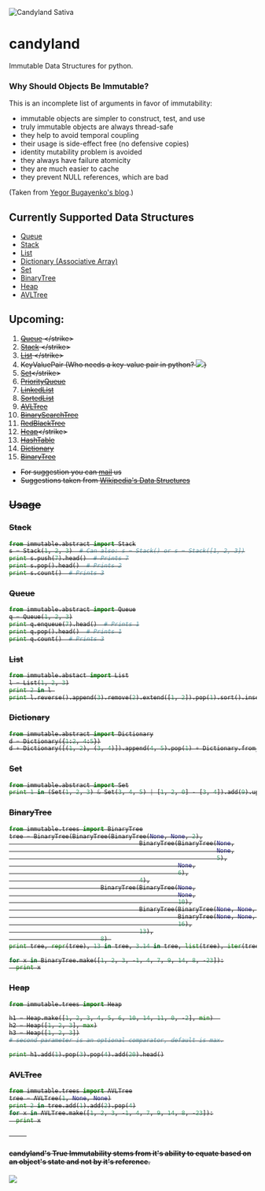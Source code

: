 ![Candyland Sativa](http://i.imgur.com/pznIBJe.png)


# candyland
Immutable Data Structures for python.

### Why Should Objects Be Immutable?
This is an incomplete list of arguments in favor of immutability:

* immutable objects are simpler to construct, test, and use
* truly immutable objects are always thread-safe
* they help to avoid temporal coupling
* their usage is side-effect free (no defensive copies)
* identity mutability problem is avoided
* they always have failure atomicity
* they are much easier to cache
* they prevent NULL references, which are bad

(Taken from [Yegor Bugayenko's blog](http://www.yegor256.com/2014/06/09/objects-should-be-immutable.html).)


## Currently Supported Data Structures
  - [Queue](https://github.com/d-kiss/candyland/blob/master/abstract/queue.py)
  - [Stack](https://github.com/d-kiss/candyland/blob/master/abstract/stack.py)
  - [List](https://github.com/d-kiss/candyland/blob/master/abstract/list.py)
  - [Dictionary (Associative Array)](https://github.com/d-kiss/candyland/blob/master/abstract/dictionary.py)
  - [Set](https://github.com/d-kiss/candyland/blob/master/abstract/set.py)
  - [BinaryTree](https://github.com/d-kiss/candyland/blob/master/trees/binary_tree.py)
  - [Heap](https://github.com/d-kiss/candyland/blob/master/trees/heap.py)
  - [AVLTree](https://github.com/d-kiss/candyland/blob/master/trees/avl_tree.py)

## Upcoming:
  1. <strike> [Queue](https://en.wikipedia.org/wiki/Queue_(abstract_data_type))  </strike>
  2. <strike> [Stack](https://en.wikipedia.org/wiki/Stack_(abstract_data_type)) </strike>
  3. <strike> [List](https://en.wikipedia.org/wiki/List_(abstract_data_type)) </strike>
  4. <strike>KeyValuePair</strike> (Who needs a key-value pair in python? <img src='https://www.bleepingcomputer.com/forums/public/style_emoticons/default/huh.gif'/>)
  5. <strike>[Set](https://en.wikipedia.org/wiki/Set_(abstract_data_type))</strike>
  6. [PriorityQueue](https://en.wikipedia.org/wiki/Priority_queue)
  7. [LinkedList](https://en.wikipedia.org/wiki/Linked_list)
  8. [SortedList](https://en.wikipedia.org/wiki/Ordered_list)
  9. <strike>[AVLTree](https://en.wikipedia.org/wiki/AVL_tree)</strike>
  10. [BinarySearchTree](https://en.wikipedia.org/wiki/Binary_search_tree)
  11. [RedBlackTree](https://en.wikipedia.org/wiki/Red%E2%80%93black_tree)
  12. <strike>[Heap](https://en.wikipedia.org/wiki/Heap_(data_structure))</strike>
  13. [HashTable](https://en.wikipedia.org/wiki/Hash_table)
  14. <strike>[Dictionary](https://en.wikipedia.org/wiki/Associative_array)</strike>
  15. <strike>[BinaryTree](https://en.wikipedia.org/wiki/Binary_tree)</strike>

* For suggestion you can [mail](mailto:speakupness@gmail.com) us
* Suggestions taken from [Wikipedia's Data Structures](https://en.wikipedia.org/wiki/List_of_data_structures)

## Usage

### Stack
```python
from immutable.abstract import Stack
s = Stack(1, 2, 3)  # Can also: s = Stack() or s = Stack([1, 2, 3])
print s.push(7).head()  # Prints 7
print s.pop().head()  # Prints 2
print s.count()  # Prints 3
```

### Queue
```python
from immutable.abstract import Queue
q = Queue(1, 2, 3)
print q.enqueue(7).head()  # Prints 1
print q.pop().head()  # Prints 1
print q.count()  # Prints 3
```

### List
```python
from immutable.abstact import List
l = List(1, 2, 3)
print 2 in l 
print l.reverse().append(3).remove(2).extend([1, 2]).pop(1).sort().insert(1, 3).count(3)
```

### Dictionary
```python
from immutable.abstract import Dictionary
d = Dictionary({1:2, 4:5})
d + Dictionary([(1, 2), (3, 4)]).append(4, 5).pop(1) + Dictionary.from_keys([1, 2], 0)
```

### Set
```python
from immutable.abstract import Set
print 1 in (Set(1, 2, 3) & Set(3, 4, 5) | [1, 2, 0] - [3, 4]).add(9).update(List(3,3)).pop().remove(2)
```

### BinaryTree
```python
from immutable.trees import BinaryTree
tree = BinaryTree(BinaryTree(BinaryTree(None, None, 2),
                                     BinaryTree(BinaryTree(None,
                                                           None,
                                                           5),
                                                None,
                                                6),
                                     4),
                          BinaryTree(BinaryTree(None,
                                                None,
                                                10),
                                     BinaryTree(BinaryTree(None, None, 15),
                                                BinaryTree(None, None, 18),
                                                16),
                                     13),
                          8) 
print tree, repr(tree), 13 in tree, 3.14 in tree, list(tree), iter(tree), tree.add(1).add(2).remove(3).remove(4) 

for x in BinaryTree.make([1, 2, 3, -1, 4, 7, 9, 14, 8, -23]):
  print x
```

### Heap
```python
from immutable.trees import Heap

h1 = Heap.make([1, 2, 3, 4, 5, 6, 10, 14, 11, 0, -2], min)  
h2 = Heap([1, 2, 3], max)
h3 = Heap([1, 2, 3])
# second parameter is an optional comparator, default is max.

print h1.add(1).pop(3).pop(4).add(20).head()
```

### AVLTree
```python
from immutable.trees import AVLTree
tree = AVLTree(1, None, None)
print 2 in tree.add(1).add(2).pop(4)
for x in AVLTree.make([1, 2, 3, -1, 4, 7, 9, 14, 8, -23]):
  print x
```

&nbsp;
&nbsp;
&nbsp;
&nbsp;
&nbsp;
####  candyland's True Immutability stems from it's ability to equate based on an object's state and not by it's reference.
![](http://i.imgur.com/rWlnEwy.png)
